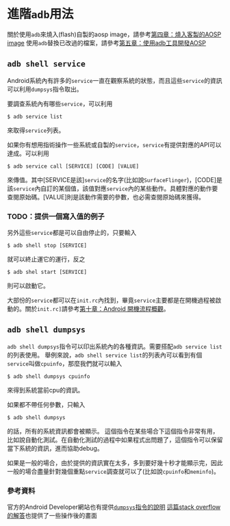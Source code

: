 # 進階`adb`用法

關於使用`adb`來燒入(flash)自製的aosp image，請參考[第四章：燒入客製的AOSP image](/ch4_flash)
使用`adb`替換已改過的檔案，請參考[第五章：使用adb工具開發AOSP](/ch5_adb)

## `adb shell service`

Android系統內有許多的`service`一直在觀察系統的狀態，而且這些`service`的資訊可以利用`dumpsys`指令取出。

要調查系統內有哪些`service`，可以利用

```shell
$ adb service list
```

來取得`service`列表。


如果你有想用指術操作一些系統或自製的`service`，`service`有提供對應的API可以達成。可以利用

```shell
$ adb service call [SERVICE] [CODE] [VALUE]
```

來傳值。其中\[SERVICE是該\]`service`的名字(比如說`SurfaceFlinger`)，\[CODE\]是該`service`內自訂的某個值，該值對應`service`內的某些動作。具體對應的動作要查閱原始碼。\[VALUE\]則是該動作需要的參數，也必需查閱原始碼來獲得。

### TODO：提供一個寫入值的例子

另外這些`service`都是可以自由停止的，只要輸入

```shell
$ adb shell stop [SERVICE]
```

就可以終止運它的運行，反之

```shell
$ adb shel start [SERVICE]
```

則可以啟動它。

大部份的`service`都可以在`init.rc`內找到，畢竟`service`主要都是在開機過程被啟動的。關於`init.rc]`請參考[第十章：Android 開機流程概觀](/ch10_android_bootup_progress)。


## `adb shell dumpsys`

`adb shell dumpsys`指令可以印出系統內的各種資訊。需要搭配`adb service list`的列表使用。
舉例來說，`adb shell service list`的列表內可以看到有個`service`叫做`cpuinfo`，那麼我們就可以輸入

```shell
$ adb shell dumpsys cpuinfo
```

來得到系統當前cpu的資訊。


如果都不帶任何參數，只輸入

```shell
$ adb shell dumpsys
```

的話，所有的系統資訊都會被顯示。
這個指令在某些場合下這個指令非常有用，比如說自動化測試。在自動化測試的過程中如果程式出問題了，這個指令可以保留當下系統的資訊，進而協助debug。

如果是一般的場合，由於提供的資訊實在太多，多到要好幾十秒才能顯示完，因此一般的場合盡量針對幾個重點`service`調查就可以了(比如說`cpuinfo`和`meminfo`)。


### 參考資料

官方的Android Developer網站也有提供[`dumpsys`指令的說明](https://developer.android.com/studio/command-line/dumpsys.html)
[這篇stack overflow的解答](https://stackoverflow.com/a/11201711)也提供了一些操作後的畫面
